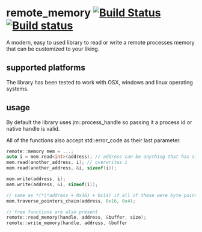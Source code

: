 # remote_memory [![Build Status](https://travis-ci.com/JustasMasiulis/remote_memory.svg?token=pq8nGGFpC3YcRv1Qh2jz&branch=master)](https://travis-ci.com/JustasMasiulis/remote_memory) [![Build status](https://ci.appveyor.com/api/projects/status/ygc8vwnowox1krjb?svg=true)](https://ci.appveyor.com/project/JustasMasiulis/remote-memory)
A modern, easy to used library to read or write a remote processes memory that can be customized to your liking.

## supported platforms
The library has been tested to work with OSX, windows and linux operating systems.

## usage
By default the library uses jm::process_handle so passing it a process id or native handle is valid.

All of the functions also accept std::error_code as their last parameter.

```cpp
remote::memory mem = ...;
auto i = mem.read<int>(address); // address can be anything that has size of 4 or 8 bytes
mem.read(another_address, i); // overwrites i
mem.read(another_address, &i, sizeof(i));

mem.write(address, i);
mem.write(address, &i, sizeof(i));

// same as *(*(*address + 0x16) + 0x14) if all of these were byte pointers
mem.traverse_pointers_chain(address, 0x16, 0x4);

// free functions are also present
remote::read_memory(handle, address, &buffer, size);
remote::write_memory(handle, address, &buffer
```
